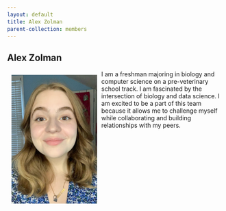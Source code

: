 ```yaml
---
layout: default
title: Alex Zolman
parent-collection: members
---
```


## Alex Zolman
<img src="/media/members/hd/alex_zolman.jpg" alt="1" width = 200px height = 300px style="object-fit: cover; float: left; margin: 10px">

I am a freshman majoring in biology and computer science on a pre-veterinary school track. I am fascinated by the intersection of biology and data science. I am excited to be a part of this team because it allows me to challenge myself while collaborating and building relationships with my peers.
